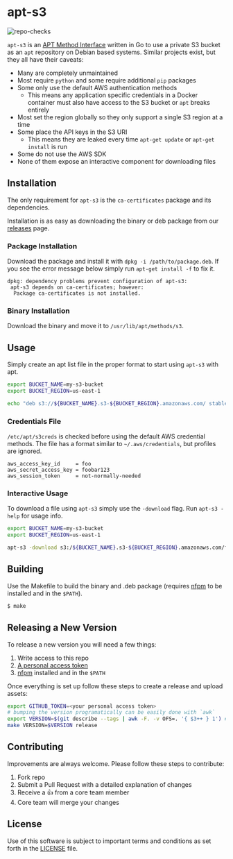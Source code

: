# apt-s3
![repo-checks](https://github.com/zendesk/apt-s3/workflows/repo-checks/badge.svg)

`apt-s3` is an [APT Method Interface](http://www.fifi.org/doc/libapt-pkg-doc/method.html/) written in Go to use a private S3 bucket as an `apt` repository on Debian based systems. Similar projects exist, but they all have their caveats:
  * Many are completely unmaintained
  * Most require `python` and some require additional `pip` packages
  * Some only use the default AWS authentication methods
    * This means any application specific credentials in a Docker container must also have access to the S3 bucket or `apt` breaks entirely
  * Most set the region globally so they only support a single S3 region at a time
  * Some place the API keys in the S3 URI
    * This means they are leaked every time `apt-get update` or `apt-get install` is run
  * Some do not use the AWS SDK
  * None of them expose an interactive component for downloading files

## Installation

The only requirement for `apt-s3` is the `ca-certificates` package and its dependencies.

Installation is as easy as downloading the binary or deb package from our [releases](https://github.com/zendesk/apt-s3/releases) page.

### Package Installation

Download the package and install it with `dpkg -i /path/to/package.deb`. If you see the error message below simply run `apt-get install -f` to fix it.
```
dpkg: dependency problems prevent configuration of apt-s3:
 apt-s3 depends on ca-certificates; however:
  Package ca-certificates is not installed.
```

### Binary Installation

Download the binary and move it to `/usr/lib/apt/methods/s3`.

## Usage

Simply create an apt list file in the proper format to start using `apt-s3` with apt.
```bash
export BUCKET_NAME=my-s3-bucket
export BUCKET_REGION=us-east-1

echo "deb s3://${BUCKET_NAME}.s3-${BUCKET_REGION}.amazonaws.com/ stable main" > /etc/apt/sources.list.d/s3bucket.list
```

### Credentials File

`/etc/apt/s3creds` is checked before using the default AWS credential methods. The file has a format similar to `~/.aws/credentials`, but profiles are ignored.

```
aws_access_key_id     = foo
aws_secret_access_key = foobar123
aws_session_token     = not-normally-needed
```

### Interactive Usage

To download a file using `apt-s3` simply use the `-download` flag. Run `apt-s3 -help` for usage info.

```bash
export BUCKET_NAME=my-s3-bucket
export BUCKET_REGION=us-east-1

apt-s3 -download s3:/${BUCKET_NAME}.s3-${BUCKET_REGION}.amazonaws.com/file -path /tmp/file
```

## Building

Use the Makefile to build the binary and .deb package (requires [nfpm](https://github.com/goreleaser/nfpm) to be installed and in the `$PATH`).

```bash
$ make
```

## Releasing a New Version

To release a new version you will need a few things:

1. Write access to this repo
2. [A personal access token](https://help.github.com/en/articles/creating-a-personal-access-token-for-the-command-line)
3. [nfpm](https://github.com/goreleaser/nfpm) installed and in the `$PATH`

Once everything is set up follow these steps to create a release and upload assets:

```bash
export GITHUB_TOKEN=<your personal access token>
# bumping the version programatically can be easily done with `awk`
export VERSION=$(git describe --tags | awk -F. -v OFS=. '{ $3++ } 1') # use $1 for major/$2 for minor/$3 for patch
make VERSION=$VERSION release
```

## Contributing

Improvements are always welcome. Please follow these steps to contribute:

1. Fork repo
2. Submit a Pull Request with a detailed explanation of changes
3. Receive a :+1: from a core team member
4. Core team will merge your changes

## License

Use of this software is subject to important terms and conditions as set forth in the [LICENSE](LICENSE) file.
